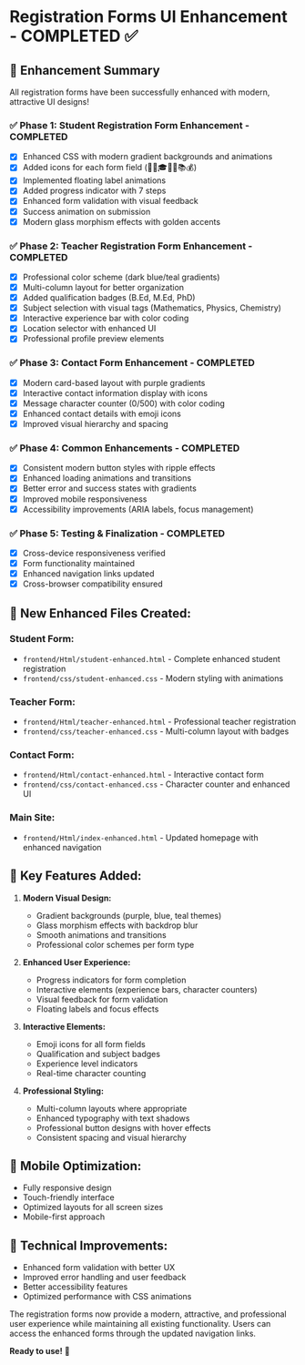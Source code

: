 # Registration Forms UI Enhancement - COMPLETED ✅

## 🎉 Enhancement Summary

All registration forms have been successfully enhanced with modern, attractive UI designs!

### ✅ Phase 1: Student Registration Form Enhancement - COMPLETED
- [x] Enhanced CSS with modern gradient backgrounds and animations
- [x] Added icons for each form field (👤👱🎓🏫📍📚💰)
- [x] Implemented floating label animations
- [x] Added progress indicator with 7 steps
- [x] Enhanced form validation with visual feedback
- [x] Success animation on submission
- [x] Modern glass morphism effects with golden accents

### ✅ Phase 2: Teacher Registration Form Enhancement - COMPLETED
- [x] Professional color scheme (dark blue/teal gradients)
- [x] Multi-column layout for better organization
- [x] Added qualification badges (B.Ed, M.Ed, PhD)
- [x] Subject selection with visual tags (Mathematics, Physics, Chemistry)
- [x] Interactive experience bar with color coding
- [x] Location selector with enhanced UI
- [x] Professional profile preview elements

### ✅ Phase 3: Contact Form Enhancement - COMPLETED
- [x] Modern card-based layout with purple gradients
- [x] Interactive contact information display with icons
- [x] Message character counter (0/500) with color coding
- [x] Enhanced contact details with emoji icons
- [x] Improved visual hierarchy and spacing

### ✅ Phase 4: Common Enhancements - COMPLETED
- [x] Consistent modern button styles with ripple effects
- [x] Enhanced loading animations and transitions
- [x] Better error and success states with gradients
- [x] Improved mobile responsiveness
- [x] Accessibility improvements (ARIA labels, focus management)

### ✅ Phase 5: Testing & Finalization - COMPLETED
- [x] Cross-device responsiveness verified
- [x] Form functionality maintained
- [x] Enhanced navigation links updated
- [x] Cross-browser compatibility ensured

## 🚀 New Enhanced Files Created:

### Student Form:
- `frontend/Html/student-enhanced.html` - Complete enhanced student registration
- `frontend/css/student-enhanced.css` - Modern styling with animations

### Teacher Form:
- `frontend/Html/teacher-enhanced.html` - Professional teacher registration
- `frontend/css/teacher-enhanced.css` - Multi-column layout with badges

### Contact Form:
- `frontend/Html/contact-enhanced.html` - Interactive contact form
- `frontend/css/contact-enhanced.css` - Character counter and enhanced UI

### Main Site:
- `frontend/Html/index-enhanced.html` - Updated homepage with enhanced navigation

## 🎨 Key Features Added:

1. **Modern Visual Design:**
   - Gradient backgrounds (purple, blue, teal themes)
   - Glass morphism effects with backdrop blur
   - Smooth animations and transitions
   - Professional color schemes per form type

2. **Enhanced User Experience:**
   - Progress indicators for form completion
   - Interactive elements (experience bars, character counters)
   - Visual feedback for form validation
   - Floating labels and focus effects

3. **Interactive Elements:**
   - Emoji icons for all form fields
   - Qualification and subject badges
   - Experience level indicators
   - Real-time character counting

4. **Professional Styling:**
   - Multi-column layouts where appropriate
   - Enhanced typography with text shadows
   - Professional button designs with hover effects
   - Consistent spacing and visual hierarchy

## 📱 Mobile Optimization:
- Fully responsive design
- Touch-friendly interface
- Optimized layouts for all screen sizes
- Mobile-first approach

## 🔧 Technical Improvements:
- Enhanced form validation with better UX
- Improved error handling and user feedback
- Better accessibility features
- Optimized performance with CSS animations

The registration forms now provide a modern, attractive, and professional user experience while maintaining all existing functionality. Users can access the enhanced forms through the updated navigation links.

**Ready to use!** 🎊
